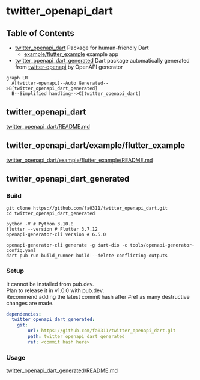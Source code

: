 # twitter_openapi_dart

## Table of Contents

- [twitter_openapi_dart](./twitter_openapi_dart) Package for human-friendly Dart
  - [example/flutter_example](./twitter_openapi_dart/example/flutter_example) example app
- [twitter_openapi_dart_generated](./twitter_openapi_dart_generated) Dart package automatically generated from [twitter-openapi](https://github.com/fa0311/twitter-openapi) by OpenAPI generator

```mermaid
graph LR
  A[twitter-openapi]--Auto Generated-->B[twitter_openapi_dart_generated]
  B--Simplified handling-->C[twitter_openapi_dart]
```

## twitter_openapi_dart

[twitter_openapi_dart/README.md](./twitter_openapi_dart/README.md)

## twitter_openapi_dart/example/flutter_example

[twitter_openapi_dart/example/flutter_example/README.md](./twitter_openapi_dart/example/flutter_example/README.md)

## twitter_openapi_dart_generated

### Build

```shell
git clone https://github.com/fa0311/twitter_openapi_dart.git
cd twitter_openapi_dart_generated
```

```shell
python -V # Python 3.10.8
flutter --version # Flutter 3.7.12
openapi-generator-cli version # 6.5.0
```

```shell
openapi-generator-cli generate -g dart-dio -c tools/openapi-generator-config.yaml
dart pub run build_runner build --delete-conflicting-outputs
```

### Setup

It cannot be installed from pub.dev.  
Plan to release it in v1.0.0 with pub.dev.  
Recommend adding the latest commit hash after #ref as many destructive changes are made.

```yaml
dependencies:
  twitter_openapi_dart_generated:
    git:
        url: https://github.com/fa0311/twitter_openapi_dart.git
        path: twitter_openapi_dart_generated
        ref: <commit hash here>
```

### Usage

[twitter_openapi_dart_generated/README.md](./twitter_openapi_dart_generated/README.md)
